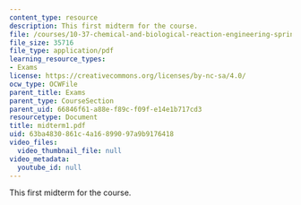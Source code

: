 ```yaml
---
content_type: resource
description: This first midterm for the course.
file: /courses/10-37-chemical-and-biological-reaction-engineering-spring-2007/63ba4830861c4a16899097a9b9176418_midterm1.pdf
file_size: 35716
file_type: application/pdf
learning_resource_types:
- Exams
license: https://creativecommons.org/licenses/by-nc-sa/4.0/
ocw_type: OCWFile
parent_title: Exams
parent_type: CourseSection
parent_uid: 66846f61-a88e-f89c-f09f-e14e1b717cd3
resourcetype: Document
title: midterm1.pdf
uid: 63ba4830-861c-4a16-8990-97a9b9176418
video_files:
  video_thumbnail_file: null
video_metadata:
  youtube_id: null
---
```

This first midterm for the course.
